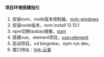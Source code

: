#### 项目环境搭建指引
1. 安装nvm，node版本控制器。[nvm-windows](https://www.jianshu.com/p/d0e0935b150a)
2. 安装node版本，nvm install 12.13.1
3. npm切换taobao镜像。[npm](https://www.jianshu.com/p/115594f64b41)
4. 搭建vue，element项目。[vue+element](https://www.jianshu.com/p/c7cd495c58d6)
5. 启动项目，cd blogview，npm run dev。
6. 接口地址：[link-云雀](https://www.yuque.com/docs/share/32aab9ff-f092-411a-b449-9641c49bc218?#)
